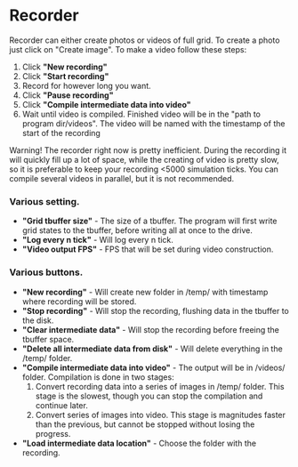 # Recorder
Recorder can either create photos or videos of full grid. To create a photo just click on "Create image".
To make a video follow these steps:
1. Click **"New recording"**
2. Click **"Start recording"**
3. Record for however long you want.
4. Click **"Pause recording"**
5. Click **"Compile intermediate data into video"**
6. Wait until video is compiled. Finished video will be in the "path to program dir/videos". The video will be named with the timestamp of the start of the recording

Warning! The recorder right now is pretty inefficient. During the recording it will quickly fill up a lot of space, while the creating of video is pretty slow, so it is preferable to keep your recording <5000 simulation ticks.
You can compile several videos in parallel, but it is not recommended.

### Various setting.
* **"Grid tbuffer size"** - The size of a tbuffer. The program will first write grid states to the tbuffer, before writing all at once to the drive.
* **"Log every n tick"** - Will log every n tick.
* **"Video output FPS"** - FPS that will be set during video construction.

### Various buttons.
* **"New recording"** - Will create new folder in /temp/ with timestamp where recording will be stored.
* **"Stop recording"** - Will stop the recording, flushing data in the tbuffer to the disk.
* **"Clear intermediate data"** - Will stop the recording before freeing the tbuffer space.
* **"Delete all intermediate data from disk"** - Will delete everything in the /temp/ folder.
* **"Compile intermediate data into video"** - The output will be in /videos/ folder. Compilation is done in two stages:
  1. Convert recording data into a series of images in /temp/ folder. This stage is the slowest, though you can stop the compilation and continue later.
  2. Convert series of images into video. This stage is magnitudes faster than the previous, but cannot be stopped without losing the progress.
* **"Load intermediate data location"** - Choose the folder with the recording.
